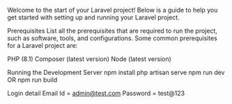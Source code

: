 Welcome to the start of your Laravel project! Below is a guide to help you get started with setting up and running your Laravel project.

Prerequisites
List all the prerequisites that are required to run the project, such as software, tools, and configurations. Some common prerequisites for a Laravel project are:

PHP (8.1)
Composer (latest version)
Node (latest version)


Running the Development Server
npm install
php artisan serve
npm run dev OR npm run build

Login detail
Email Id = admin@test.com
Password = test@123